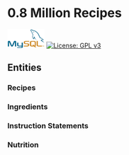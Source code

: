 # 0.8 Million Recipes
![MySQL](https://github.com/HajiraJabeen/RecipeKG/blob/main/0.8M-Recipes/mysql.png?color=white) [![License: GPL v3](https://img.shields.io/badge/License-GPL%20v3-blue.svg)](https://www.gnu.org/licenses/gpl-3.0)


## Entities
### Recipes
### Ingredients
### Instruction Statements
### Nutrition

